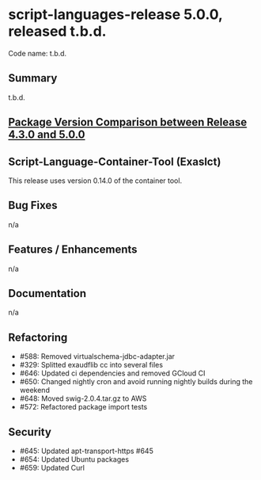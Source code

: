 # script-languages-release 5.0.0, released t.b.d.

Code name: t.b.d.

## Summary

t.b.d.

## [Package Version Comparison between Release 4.3.0 and 5.0.0](package_diffs/5.0.0/README.md)
  
## Script-Language-Container-Tool (Exaslct)

This release uses version 0.14.0 of the container tool.

## Bug Fixes

 n/a

## Features / Enhancements

 n/a

## Documentation

 n/a

## Refactoring

 - #588: Removed virtualschema-jdbc-adapter.jar
 - #329: Splitted exaudflib cc into several files
 - #646: Updated ci dependencies and removed GCloud CI
 - #650: Changed nightly cron and avoid running nightly builds during the weekend
 - #648: Moved swig-2.0.4.tar.gz to AWS
 - #572: Refactored package import tests

## Security

 - #645: Updated apt-transport-https #645
 - #654: Updated Ubuntu packages
 - #659: Updated Curl
